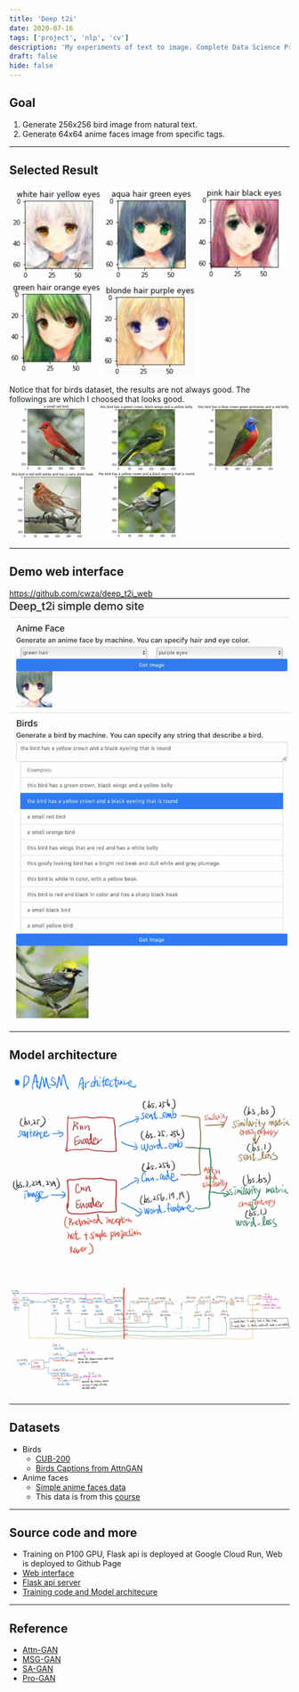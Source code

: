 ```yaml
---
title: 'Deep t2i'
date: 2020-07-16
tags: ['project', 'nlp', 'cv']
description: 'My experiments of text to image. Complete Data Science Project, Including training, flask backend api and react frontend web interface'
draft: false
hide: false
---
```


## Goal
1. Generate 256x256 bird image from natural text.
2. Generate 64x64 anime faces image from specific tags.

---

## Selected Result
![alt anime faces result](./anime_heads_result.jpg)

Notice that for birds dataset, the results are not always good. The followings are which I choosed that looks good.
![alt birds result](./birds_result.jpg)

---

## Demo web interface
https://github.com/cwza/deep_t2i_web
![alt web](./web.jpg)

---

## Model architecture
![alt DAMSM Arch](./DAMSM_arch.jpg)
![alt GAN Arch](./GAN_arch.jpg)

---

## Datasets
* Birds
    + [CUB-200](http://www.vision.caltech.edu/visipedia/CUB-200-2011.html)
    + [Birds Captions from AttnGAN](https://drive.google.com/open?id=1O_LtUP9sch09QH3s_EBAgLEctBQ5JBSJ)
* Anime faces
    + [Simple anime faces data](https://drive.google.com/uc?export=download&id=1tpW7ZVNosXsIAWu8-f5EpwtF3ls3pb79)
    + This data is from this [course](http://speech.ee.ntu.edu.tw/~tlkagk/courses_MLDS18.html) 

---

## Source code and more
* Training on P100 GPU, Flask api is deployed at Google Cloud Run, Web is deployed to Github Page
* [Web interface](https://github.com/cwza/deep_t2i_web)
* [Flask api server](https://github.com/cwza/deep_t2i/tree/master/server)
* [Training code and Model architecure](https://github.com/cwza/deep_t2i/tree/master/nbs)

---

## Reference
* [Attn-GAN](https://github.com/taoxugit/AttnGAN)
* [MSG-GAN](https://github.com/akanimax/BMSG-GAN)
* [SA-GAN](https://arxiv.org/abs/1805.08318)
* [Pro-GAN](https://arxiv.org/abs/1710.10196)